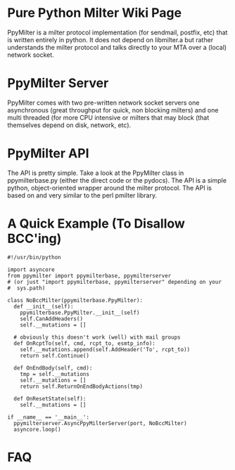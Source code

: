 # Pure Python Milter Wiki Page #

PpyMilter is a milter protocol implementation (for sendmail, postfix, etc) that is written entirely in python.  It does not depend on libmilter.a but rather understands the milter protocol and talks directly to your MTA over a (local) network socket.

# PpyMilter Server #

PpyMilter comes with two pre-written network socket servers one asynchronous (great throughput for quick, non blocking milters) and one multi threaded (for more CPU intensive or milters that may block (that themselves depend on disk, network, etc).

# PpyMilter API #

The API is pretty simple.  Take a look at the PpyMilter class in ppymilterbase.py (either the direct code or the pydocs).  The API is a simple python, object-oriented wrapper around the milter protocol.  The API is based on and very similar to the perl pmilter library.

# A Quick Example (To Disallow BCC'ing) #
```
#!/usr/bin/python

import asyncore
from ppymilter import ppymilterbase, ppymilterserver
# (or just "import ppymilterbase, ppymilterserver" depending on your
#  sys.path)

class NoBccMilter(ppymilterbase.PpyMilter):
  def __init__(self):
    ppymilterbase.PpyMilter.__init__(self)
    self.CanAddHeaders()
    self.__mutations = []

  # obviously this doesn't work (well) with mail groups
  def OnRcptTo(self, cmd, rcpt_to, esmtp_info):
    self.__mutations.append(self.AddHeader('To', rcpt_to))
    return self.Continue()

  def OnEndBody(self, cmd):
    tmp = self.__mutations
    self.__mutations = []
    return self.ReturnOnEndBodyActions(tmp)

  def OnResetState(self):
    self.__mutations = []

if __name__ == '__main__':
  ppymilterserver.AsyncPpyMilterServer(port, NoBccMilter)
  asyncore.loop()

```



# FAQ #